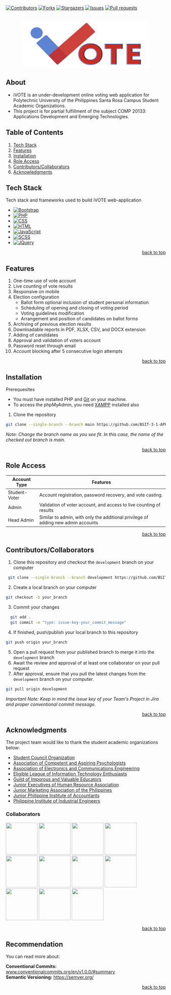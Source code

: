 <!-- Improved compatibility of back to top link: See: https://github.com/othneildrew/Best-README-Template/pull/73 -->
<a name="readme-top"></a>
<!--
*** Thanks for checking out the Best-README-Template. If you have a suggestion
*** that would make this better, please fork the repo and create a pull request
*** or simply open an issue with the tag "enhancement".
*** Don't forget to give the project a star!
*** Thanks again! Now go create something AMAZING! :D
-->



<!-- PROJECT SHIELDS -->
<!--
*** I'm using markdown "reference style" links for readability.
*** Reference links are enclosed in brackets [ ] instead of parentheses ( ).
*** See the bottom of this document for the declaration of the reference variables
*** for contributors-url, forks-url, etc. This is an optional, concise syntax you may use.
*** https://www.markdownguide.org/basic-syntax/#reference-style-links
-->

[![Contributors][contributors-shield]][contributors-url]
[![Forks][forks-shield]][forks-url]
[![Stargazers][stars-shield]][stars-url]
[![Issues][issues-shield]][issues-url]
[![Pull requests][pull-requests-shield]][pull-requests-url]


<!-- PROJECT LOGO -->
<br />
<div align="center">
  <a href="https://github.com/BSIT-3-1-APPDEV/PUPSRC-AutomatedElectionSystem">
    <img src="src/images/resc/iVOTE4.png" alt="Logo" width="400" height="150">
  </a>

  <div align="start">
      <h2>About</h2>
      <ul>
        <li>iVOTE is an under-development online voting web application for Polytechnic University of the Philippines Santa Rosa Campus Student Academic Organizations.</li>
        <li>This project is for partial fulfillment of the subject COMP 20133: Applications Development and Emerging Technologies.</li>
      </ul>
  </div>
<!--     <br />
    <a href="https://github.com/github_username/repo_name"><strong>Explore the docs »</strong></a>
    <br />
    <br />
    <a href="https://github.com/github_username/repo_name">View Demo</a>
    ·
    <a href="https://github.com/github_username/repo_name/issues/new?labels=bug&template=bug-report---.md">Report Bug</a>
    ·
    <a href="https://github.com/github_username/repo_name/issues/new?labels=enhancement&template=feature-request---.md">Request Feature</a> -->
</div>



<!-- TABLE OF CONTENTS -->

<h2>Table of Contents</h2>
<ol>
  <li><a href="#stack">Tech Stack</a></li>
  <li><a href="#features">Features</a></li>
  <li><a href="#installation">Installation</a></li>
  <li><a href="#role">Role Access</a></li>
  <li><a href="#contribute">Contributors/Collaborators</a></li>
  <li><a href="#acknowledgments">Acknowledgments</a></li>
</ol>


## Tech Stack

Tech stack and frameworks used to build iVOTE web-application

* [![Bootstrap][Bootstrap.com]][Bootstrap-url]
* [![PHP](https://img.shields.io/badge/PHP-777BB4?style=for-the-badge&logo=php&logoColor=white)][PHP-url]
* [![CSS](https://img.shields.io/badge/CSS-1572B6?style=for-the-badge&logo=css3&logoColor=white)][CSS-url]
* [![HTML](https://img.shields.io/badge/HTML-E34F26?style=for-the-badge&logo=html5&logoColor=white)][HTML-url]
* [![JavaScript](https://img.shields.io/badge/JavaScript-F7DF1E?style=for-the-badge&logo=javascript&logoColor=black)][JavaScript-url]
* [![SCSS](https://img.shields.io/badge/SCSS-CC6699?style=for-the-badge&logo=sass&logoColor=white)][SCSS-url]
* [![JQuery][JQuery.com]][JQuery-url]

<p align="right"><a href="#readme-top">back to top</a></p>



<!-- GETTING STARTED -->
## Features

<ol>
  <li>One-time use of vote account</li>
  <li>Live counting of vote results</li>
  <li>Responsive on mobile</li>
  <li>
    Election configuration
    <ul>
      <li>Ballot form optional inclusion of student personal information</li>
      <li>Scheduling of opening and closing of voting period</li>
      <li>Voting guidelines modification</li>
      <li>Arrangement and position of candidates on ballot forms</li>
    </ul>
  </li>
  <li>Archiving of previous election results</li>
  <li>Downloadable reports in PDF, XLSX, CSV, and DOCX extension</li>
  <li>Adding of candidates</li>
  <li>Approval and validation of voters account</li>
  <li>Password reset through email</li>
  <li>Account blocking after 5 consecutive login attempts</li>
</ol>


<p align="right"><a href="#readme-top">back to top</a></p>



<!-- INSTALLATION -->
## Installation

Prerequesites
- You must have installed PHP and [Git](https://git-scm.com/downloads) on your machine.
- To access the phpMyAdmin, you need [XAMPP](http://localhost/phpmyadmin/index.php) installed also

1. Clone the repository
  ```sh
  git clone --single-branch --branch main https://github.com/BSIT-3-1-APPDEV/PUPSRC-AutomatedElectionSystem
  ```
_Note: Change the branch name as you see fit. In this case, the name of the checked out branch is main._

<p align="right"><a href="#readme-top">back to top</a></p>



<!-- ROLE ACCESS -->
## Role Access

| Account Type | Features |
|--------|--------|
| Student-Voter | Account registration, password recovery, and vote casting. | 
| Admin | Validation of voter account, and access to live counting of results | 
| Head Admin | Similar to admin, with only the additional privilege of adding new admin accounts |

<p align="right"><a href="#readme-top">back to top</a></p>



<!-- CONTRIBUTE -->
## Contributors/Collaborators
1. Clone this repository and checkout the `development` branch on your computer
 ```sh
  git clone --single-branch --branch development https://github.com/BSIT-3-1-APPDEV/PUPSRC-AutomatedElectionSystem
  ```
2. Create a local branch on your computer
  ```sh
  git checkout -b your_branch
  ```
3. Commit your changes
```sh
  git add .
  git commit -m "type: issue-key-your_commit_message"
```
4. If finished, push/publish your local branch to this repository
  ```sh
  git push origin your_branch
```
5. Open a pull request from your published branch to merge it into the `development` branch
6. Await the review and approval of at least one collaborator on your pull request
7. After approval, ensure that you pull the latest changes from the `development` branch on your computer.
  ```sh
  git pull origin development
```


_Important Note: Keep in mind the issue key of your Team's Project in Jira and proper conventional commit message._
<p align="right"><a href="#readme-top">back to top</a></p>



<!-- ACKNOWLEDGMENTS -->
## Acknowledgments
The project team would like to thank the student academic organizations below:
* [Student Council Organization](https://www.facebook.com/thepupsrcstudentcouncil)
* [Association of Competent and Aspiring Psychologists](https://www.facebook.com/ACAPpage)
* [Association of Electronics and Communications Engineering](https://www.facebook.com/OfficialAECES)
* [Eligible League of Information Technology Enthusiasts](https://www.facebook.com/ELITE.PUPSRC)
* [Guild of Imporous and Valuable Educators](https://www.facebook.com/educgive)
* [Junior Executives of Human Resource Association](https://www.facebook.com/PUPSRCJEHRA)
* [Junior Marketing Association of the Philippines](https://www.facebook.com/JMAPPUPSRCOfficial)
* [Junior Philippine Institute of Accountants](https://www.facebook.com/JPIA.PUPSRC)
* [Philippine Institute of Industrial Engineers](https://www.facebook.com/piiepup)

<!-- COLLABORATORS -->
### Collaborators

[<img src="https://github.com/Andrea-Villalobos.png" width="100px" height="100px">](https://github.com/Andrea-Villalobos)
[<img src="https://github.com/biellamariscotes.png" width="100px" height="100px">](https://github.com/biellamariscotes)
[<img src="https://github.com/Andrei-Matibag.png" width="100px" height="100px">](https://github.com/Andrei-Matibag)
[<img src="https://github.com/AraojoBenedict.png" width="100px" height="100px">](https://github.com/AraojoBenedict)
[<img src="https://github.com/C-Ivan-Bandilla.png" width="100px" height="100px">](https://github.com/C-Ivan-Bandilla)
[<img src="https://github.com/hatdogguldo.png" width="100px" height="100px">](https://github.com/hatdogguldo)
[<img src="https://github.com/Ivan-Edan.png" width="100px" height="100px">](https://github.com/Ivan-Edan)
[<img src="https://github.com/Jeremie-Legrama.png" width="100px" height="100px">](https://github.com/Jeremie-Legrama)
[<img src="https://github.com/Peter-Escueta.png" width="100px" height="100px">](https://github.com/Peter-Escueta)
[<img src="https://github.com/yojibeans.png" width="100px" height="100px">](https://github.com/yojibeans)
[<img src="https://github.com/Yoro-Izumi.png" width="100px" height="100px">](https://github.com/Yoro-Izumi)

<p align="right"><a href="#readme-top">back to top</a></p>


<!-- RECOMMENDATIONS -->
## Recommendation
You can read more about:

**Conventional Commits:** www.conventionalcommits.org/en/v1.0.0/#summary <br/>
**Semantic Versioning:** https://semver.org/

<p align="right"><a href="#readme-top">back to top</a></p>

<!-- MARKDOWN LINKS & IMAGES -->
<!-- https://www.markdownguide.org/basic-syntax/#reference-style-links -->
[contributors-shield]: https://img.shields.io/github/contributors/BSIT-3-1-APPDEV/PUPSRC-AutomatedElectionSystem.svg?style=for-the-badge
[contributors-url]: https://github.com/BSIT-3-1-APPDEV/PUPSRC-AutomatedElectionSystem/graphs/contributors
[forks-shield]: https://img.shields.io/github/forks/BSIT-3-1-APPDEV/PUPSRC-AutomatedElectionSystem.svg?style=for-the-badge
[forks-url]: https://github.com/BSIT-3-1-APPDEV/PUPSRC-AutomatedElectionSystem/network/members
[stars-shield]: https://img.shields.io/github/stars/BSIT-3-1-APPDEV/PUPSRC-AutomatedElectionSystem.svg?style=for-the-badge
[stars-url]: https://github.com/BSIT-3-1-APPDEV/PUPSRC-AutomatedElectionSystem/stargazers
[issues-shield]: https://img.shields.io/github/issues/BSIT-3-1-APPDEV/PUPSRC-AutomatedElectionSystem.svg?style=for-the-badge
[issues-url]: https://github.com/BSIT-3-1-APPDEV/PUPSRC-AutomatedElectionSystem/issues
[pull-requests-shield]: https://img.shields.io/github/issues-pr/BSIT-3-1-APPDEV/PUPSRC-AutomatedElectionSystem.svg?style=for-the-badge
[pull-requests-url]: https://github.com/BSIT-3-1-APPDEV/PUPSRC-AutomatedElectionSystem/pulls
[Bootstrap.com]: https://img.shields.io/badge/Bootstrap-563D7C?style=for-the-badge&logo=bootstrap&logoColor=white
[Bootstrap-url]: https://getbootstrap.com
[PHP-url]: https://www.php.net
[CSS-url]: https://developer.mozilla.org/en-US/docs/Web/CSS
[HTML-url]: https://developer.mozilla.org/en-US/docs/Web/HTML
[JavaScript-url]: https://developer.mozilla.org/en-US/docs/Web/JavaScript
[SCSS-url]: https://sass-lang.com/documentation/syntax
[JQuery.com]: https://img.shields.io/badge/jQuery-0769AD?style=for-the-badge&logo=jquery&logoColor=white
[JQuery-url]: https://jquery.com 
